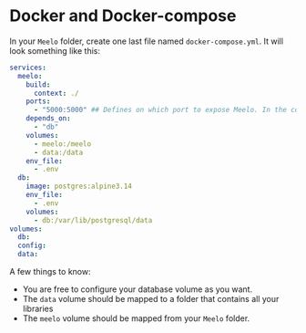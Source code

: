 # Docker and Docker-compose

In your `Meelo` folder, create one last file named `docker-compose.yml`. It will look something like this:

```yml
services:
  meelo:
    build:
      context: ./
    ports:
      - "5000:5000" ## Defines on which port to expose Meelo. In the container, it is exposed on port 5000
    depends_on:
      - "db"
    volumes:
      - meelo:/meelo
      - data:/data
    env_file:
      - .env
  db:
    image: postgres:alpine3.14
    env_file:
      - .env
    volumes:
      - db:/var/lib/postgresql/data
volumes:
  db:
  config:
  data:
```

A few things to know:

- You are free to configure your database volume as you want.
- The `data` volume should be mapped to a folder that contains all your libraries
- The `meelo` volume should be mapped from your `Meelo` folder.
